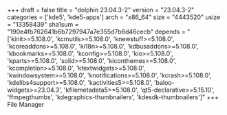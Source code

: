 +++
draft = false
title = "dolphin 23.04.3-2"
version = "23.04.3-2"
categories = ['kde5', 'kde5-apps']
arch = "x86_64"
size = "4443520"
usize = "13358439"
sha1sum = "190e4fb762641b6b7297947a7e355d7b6d46cecb"
depends = "['kinit>=5.108.0', 'kcmutils>=5.108.0', 'knewstuff>=5.108.0', 'kcoreaddons>=5.108.0', 'ki18n>=5.108.0', 'kdbusaddons>=5.108.0', 'kbookmarks>=5.108.0', 'kconfig>=5.108.0', 'kio>=5.108.0', 'kparts>=5.108.0', 'solid>=5.108.0', 'kiconthemes>=5.108.0', 'kcompletion>=5.108.0', 'ktextwidgets>=5.108.0', 'kwindowsystem>=5.108.0', 'knotifications>=5.108.0', 'kcrash>=5.108.0', 'kdelibs4support>=5.108.0', 'kactivities5>=5.108.0', 'baloo-widgets>=23.04.3', 'kfilemetadata5>=5.108.0', 'qt5-declarative>=5.15.10', 'ffmpegthumbs', 'kdegraphics-thumbnailers', 'kdesdk-thumbnailers']"
+++
File Manager